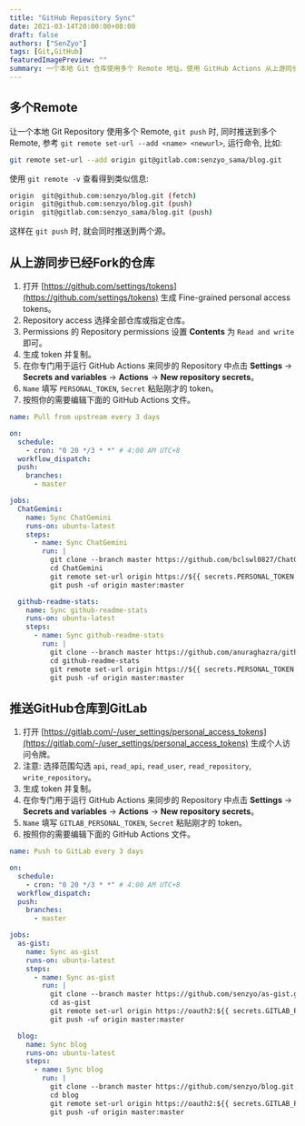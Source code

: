 ```yaml
---
title: "GitHub Repository Sync"
date: 2021-03-14T20:00:00+08:00
draft: false
authors: ["SenZyo"]
tags: [Git,GitHub]
featuredImagePreview: ""
summary: 一个本地 Git 仓库使用多个 Remote 地址。使用 GitHub Actions 从上游同步已经 Fork 的仓库; 推送 GitHub 仓库到 GitLab。
---
```


## 多个Remote

让一个本地 Git Repository 使用多个 Remote, `git push` 时, 同时推送到多个 Remote, 参考 `git remote set-url --add <name> <newurl>`, 运行命令, 比如: 

```bash
git remote set-url --add origin git@gitlab.com:senzyo_sama/blog.git
```

使用 `git remote -v` 查看得到类似信息: 

```bash
origin  git@github.com:senzyo/blog.git (fetch)
origin  git@github.com:senzyo/blog.git (push)
origin  git@gitlab.com:senzyo_sama/blog.git (push)
```

这样在 `git push` 时, 就会同时推送到两个源。

## 从上游同步已经Fork的仓库

1. 打开 [https://github.com/settings/tokens](https://github.com/settings/tokens) 生成 Fine-grained personal access tokens。
2. Repository access 选择全部仓库或指定仓库。
3. Permissions 的 Repository permissions 设置 **Contents** 为 `Read and write` 即可。
4. 生成 token 并复制。
5. 在你专门用于运行 GitHub Actions 来同步的 Repository 中点击 **Settings** → **Secrets and variables** → **Actions** → **New repository secrets**。
6. `Name` 填写 `PERSONAL_TOKEN`, `Secret` 粘贴刚才的 token。
7. 按照你的需要编辑下面的 GitHub Actions 文件。

```yaml
name: Pull from upstream every 3 days

on:
  schedule:
    - cron: "0 20 */3 * *" # 4:00 AM UTC+8
  workflow_dispatch:
  push:
    branches:
      - master

jobs:
  ChatGemini:
    name: Sync ChatGemini
    runs-on: ubuntu-latest
    steps:
      - name: Sync ChatGemini
        run: |
          git clone --branch master https://github.com/bclswl0827/ChatGemini.git
          cd ChatGemini
          git remote set-url origin https://${{ secrets.PERSONAL_TOKEN }}@github.com/senzyo/ChatGemini.git
          git push -uf origin master:master

  github-readme-stats:
    name: Sync github-readme-stats
    runs-on: ubuntu-latest
    steps:
      - name: Sync github-readme-stats
        run: |
          git clone --branch master https://github.com/anuraghazra/github-readme-stats.git
          cd github-readme-stats
          git remote set-url origin https://${{ secrets.PERSONAL_TOKEN }}@github.com/senzyo/github-readme-stats.git
          git push -uf origin master:master
```

## 推送GitHub仓库到GitLab

1. 打开 [https://gitlab.com/-/user_settings/personal_access_tokens](https://gitlab.com/-/user_settings/personal_access_tokens) 生成个人访问令牌。
2. 注意: 选择范围勾选 `api`, `read_api`, `read_user`, `read_repository`, `write_repository`。
3. 生成 token 并复制。
4. 在你专门用于运行 GitHub Actions 来同步的 Repository 中点击 **Settings** → **Secrets and variables** → **Actions** → **New repository secrets**。
5. `Name` 填写 `GITLAB_PERSONAL_TOKEN`, `Secret` 粘贴刚才的 token。
6. 按照你的需要编辑下面的 GitHub Actions 文件。

```yaml
name: Push to GitLab every 3 days

on:
  schedule:
    - cron: "0 20 */3 * *" # 4:00 AM UTC+8
  workflow_dispatch:
  push:
    branches:
      - master

jobs:
  as-gist:
    name: Sync as-gist
    runs-on: ubuntu-latest
    steps:
      - name: Sync as-gist
        run: |
          git clone --branch master https://github.com/senzyo/as-gist.git
          cd as-gist
          git remote set-url origin https://oauth2:${{ secrets.GITLAB_PERSONAL_TOKEN }}@gitlab.com/senzyo_sama/as-gist.git
          git push -uf origin master:master

  blog:
    name: Sync blog
    runs-on: ubuntu-latest
    steps:
      - name: Sync blog
        run: |
          git clone --branch master https://github.com/senzyo/blog.git
          cd blog
          git remote set-url origin https://oauth2:${{ secrets.GITLAB_PERSONAL_TOKEN }}@gitlab.com/senzyo_sama/blog.git
          git push -uf origin master:master
```

